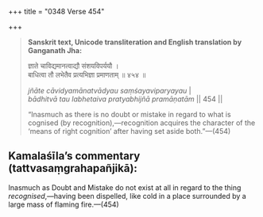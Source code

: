 +++
title = "0348 Verse 454"

+++
> **Sanskrit text, Unicode transliteration and English translation by Ganganath Jha:** 
>
> ज्ञाते चाविद्यमानत्वाद्यौ संशयविपर्ययौ ।  
> बाधित्वा तौ लभेतैव प्रत्यभिज्ञा प्रमाणताम् ॥ ४५४ ॥ 
>
> *jñāte cāvidyamānatvādyau saṃśayaviparyayau* \|  
> *bādhitvā tau labhetaiva pratyabhijñā pramāṇatām* \|\| 454 \|\| 
>
> “Inasmuch as there is no doubt or mistake in regard to what is cognised (by recognition),—recognition acquires the character of the ‘means of right cognition’ after having set aside both.”—(454)



## Kamalaśīla’s commentary (tattvasaṃgrahapañjikā):

Inasmuch as Doubt and Mistake do not exist at all in regard to the thing *recognised*,—having been dispelled, like cold in a place surrounded by a large mass of flaming fire.—(454)


